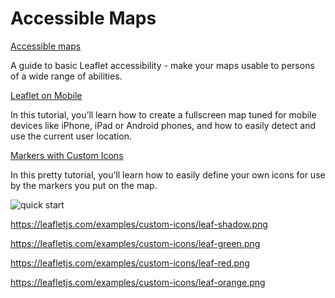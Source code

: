  Accessible Maps
===============

[Accessible maps](https://leafletjs.com/examples/accessibility/)

A guide to basic Leaflet accessibility - make your maps usable to persons of a wide range of abilities.



[Leaflet on Mobile](https://leafletjs.com/examples/mobile/)

In this tutorial, you’ll learn how to create a fullscreen map tuned for mobile devices like iPhone, iPad or Android phones, and how to easily detect and use the current user location.



[Markers with Custom Icons](https://leafletjs.com/examples/custom-icons/)

In this pretty tutorial, you’ll learn how to easily define your own icons for use by the markers you put on the map.

![quick start]()

https://leafletjs.com/examples/custom-icons/leaf-shadow.png

https://leafletjs.com/examples/custom-icons/leaf-green.png

https://leafletjs.com/examples/custom-icons/leaf-red.png

https://leafletjs.com/examples/custom-icons/leaf-orange.png
